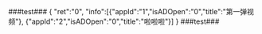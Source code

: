 ###test###
{
"ret":"0",
"info":[{"appId":"1","isADOpen":"0","title":"第一弹视频"},
        {"appId":"2","isADOpen":"0","title":"啦啦啦"}]
}
###test###

